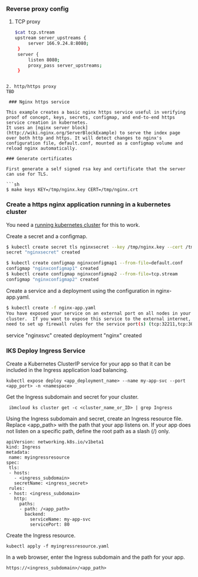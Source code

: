 ### Reverse proxy config
1. TCP proxy
   ```sh
   $cat tcp.stream
   upstream server_upstreams {
        server 166.9.24.8:8080;
    }
    server {
        listen 8080;
        proxy_pass server_upstreams;
    }
```

2. http/https proxy
TBD

 ### Nginx https service

This example creates a basic nginx https service useful in verifying proof of concept, keys, secrets, configmap, and end-to-end https service creation in kubernetes.
It uses an [nginx server block](http://wiki.nginx.org/ServerBlockExample) to serve the index page over both http and https. It will detect changes to nginx's configuration file, default.conf, mounted as a configmap volume and reload nginx automatically.

### Generate certificates

First generate a self signed rsa key and certificate that the server can use for TLS.

```sh
$ make keys KEY=/tmp/nginx.key CERT=/tmp/nginx.crt
```

### Create a https nginx application running in a kubernetes cluster

You need a [running kubernetes cluster](https://kubernetes.io/docs/setup/pick-right-solution/) for this to work.

Create a secret and a configmap.

```sh
$ kubectl create secret tls nginxsecret --key /tmp/nginx.key --cert /tmp/nginx.crt
secret "nginxsecret" created

$ kubectl create configmap nginxconfigmap1 --from-file=default.conf
configmap "nginxconfigmap1" created
$ kubectl create configmap nginxconfigmap2 --from-file=tcp.stream
configmap "nginxconfigmap2" created
```
Create a service and a deployment using the configuration in nginx-app.yaml.

```sh
$ kubectl create -f nginx-app.yaml
You have exposed your service on an external port on all nodes in your
cluster.  If you want to expose this service to the external internet, you may
need to set up firewall rules for the service port(s) (tcp:32211,tcp:30028) to serve traffic.
```
service "nginxsvc" created
deployment "nginx" created

### IKS Deploy Ingress Service
Create a Kubernetes ClusterIP service for your app so that it can be included in the Ingress application load balancing.
```
kubectl expose deploy <app_deployment_name> --name my-app-svc --port <app_port> -n <namespace>
```

Get the Ingress subdomain and secret for your cluster.
```
 ibmcloud ks cluster get -c <cluster_name_or_ID> | grep Ingress
```

Using the Ingress subdomain and secret, create an Ingress resource file. Replace <app_path> with the path that your app listens on. If your app does not listen on a specific path, define the root path as a slash (/) only.
```
apiVersion: networking.k8s.io/v1beta1
kind: Ingress
metadata:
 name: myingressresource
spec:
 tls:
 - hosts:
   - <ingress_subdomain>
   secretName: <ingress_secret>
 rules:
 - host: <ingress_subdomain>
   http:
     paths:
     - path: /<app_path>
       backend:
         serviceName: my-app-svc
         servicePort: 80
```

Create the Ingress resource.
```
kubectl apply -f myingressresource.yaml
```
In a web browser, enter the Ingress subdomain and the path for your app.
```
https://<ingress_subdomain>/<app_path>
```

